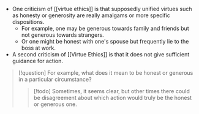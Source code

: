 - One criticism of [[virtue ethics]] is that supposedly unified virtues such as honesty or generosity are really amalgams or more specific dispositions.
	- For example, one may be generous towards family and friends but not generous towards strangers.
	- Or one might be honest with one's spouse but frequently lie to the boss at work.
- A second criticism of [[Virtue Ethics]] is that it does not give sufficient guidance for action.
> [!question] For example, what does it mean to be honest or generous in a particular circumstance?
> > [!todo] Sometimes, it seems clear, but other times there could be disagreement about which action would truly be the honest or generous one.
